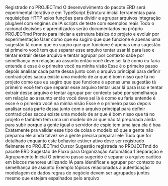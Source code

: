  Registrado no PROJECTmd
 O desenvolvimento do pacote ERD será experimental iterativo e em TypeScript
 Estrutura inicial ferramentas para requisições HTTP axios funções para dividir e agrupar arquivos integração plugável com engines de IA scripts de teste com exemplos reais
 Todo o racional decisões e aprendizados serão documentados no próprio PROJECTmd
Pronto para iniciar a estrutura básica do projeto e evoluir por experimentação
User
como que eu sugiro que que funcione é apenas uma sugestão tá como que eu sugiro que que funcione é apenas uma sugestão tá primeiro você tem que separar esse arquivo tentar usar Iá para isso e tentar extrair desse arquivo e tentar agrupar por contexto sabe por semelhança em relação ao assunto então você deve sei lá é como eu faria entende é esse é o primeiro você na minha visão Esse é o primeiro passo depois analisar cada parte dessa junto com o arquivo principal para definir contradições sacou existe uma modelo de ar que é bom nisso que tá no projeto como que eu sugiro que que funcione é apenas uma sugestão tá primeiro você tem que separar esse arquivo tentar usar Iá para isso e tentar extrair desse arquivo e tentar agrupar por contexto sabe por semelhança em relação ao assunto então você deve sei lá é como eu faria entende é esse é o primeiro você na minha visão Esse é o primeiro passo depois analisar cada parte dessa junto com o arquivo principal para definir contradições sacou existe uma modelo de ar que é bom nisso que tá no projeto e também tem uma um modelo de ar que não tá preparada ainda para subir porque a gente igual o servidor de espic tem uma iaca ela é boa Exatamente pra validar esse tipo de coisa o modelo só que a gente não preparou ele ainda talvez se a gente precisa preparar ele
Tudo que for detalhado enquanto este behavior estiver ativo deve ser registrado fielmente no PROJECTmd
Cursor
 Sugestão registrada no PROJECTmd do pacote ERD
 Sugestão de Fluxo para Organização Automática
 1 Separação e Agrupamento Inicial
O primeiro passo sugerido é separar o arquivo caótico em blocos menores utilizando IA para identificar e agrupar por contexto ou semelhança de assunto
 Exemplo tópicos relacionados a autenticação modelagem de dados regras de negócio devem ser agrupados juntos mesmo que estejam espalhados pelo arquivo